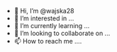- 👋 Hi, I’m @wajska28
- 👀 I’m interested in ...
- 🌱 I’m currently learning ...
- 💞️ I’m looking to collaborate on ...
- 📫 How to reach me ....

<!---
wajska28/wajska28 is a ✨ special ✨ repository because its `README.md` (this file) appears on your GitHub profile.
Yes!!!
You can click the Preview link to take a look at your changes.
--->
